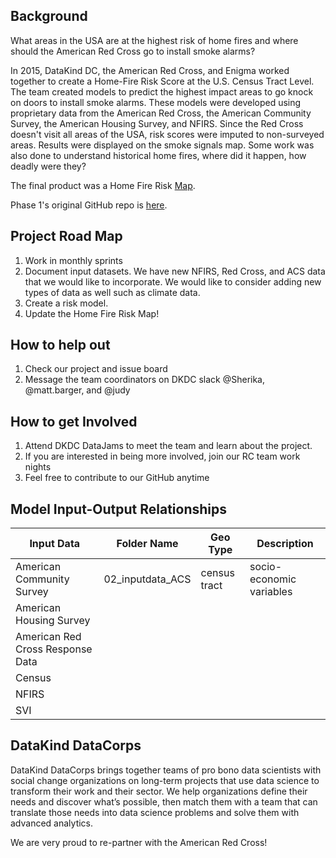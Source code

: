 

## Background

What areas in the USA are at the highest risk of home fires and where should the American Red Cross go to install smoke alarms?

In 2015, DataKind DC, the American Red Cross, and Enigma worked together to create a Home-Fire Risk Score at the U.S. Census Tract Level. The team created models to predict the highest impact areas to go knock on doors to install smoke alarms. These models were developed using proprietary data from the American Red Cross, the American Community Survey, the American Housing Survey, and NFIRS. Since the Red Cross doesn't visit all areas of the USA, risk scores were imputed to non-surveyed areas. Results were displayed on the smoke signals map. Some work was also done to understand historical home fires, where did it happen, how deadly were they?

The final product was a Home Fire Risk <a href="http://www.datakind.org/blog/american-red-cross-and-datakind-team-up-to-prevent-home-fire-deaths-and-injuries">Map</a>.

Phase 1's original GitHub repo is <a href="https://github.com/DataKind-DC/smoke_alarm_models">here</a>.


## Project Road Map
1. Work in monthly sprints
2. Document input datasets.  We have new NFIRS, Red Cross, and ACS data that we would like to incorporate. We would like to consider adding new types of data as well such as climate data.
3. Create a risk model.
4. Update the Home Fire Risk Map!

## How to help out
1. Check our project and issue board
2. Message the team coordinators on DKDC slack @Sherika, @matt.barger, and @judy

## How to get Involved
1. Attend DKDC DataJams to meet the team and learn about the project.  
2. If you are interested in being more involved, join our RC team work nights
3. Feel free to contribute to our GitHub anytime


## Model Input-Output Relationships


Input Data | Folder Name | Geo Type |  Description
-------|-----------|-------------|-------------
American Community Survey | 02_inputdata_ACS | census tract | socio-economic variables
American Housing Survey | | |
American Red Cross Response Data  | | |
Census  | | |
NFIRS  | | |
SVI  | | | 

## DataKind DataCorps

DataKind DataCorps brings together teams of pro bono data scientists with social change organizations on long-term projects that use data science to transform their work and their sector. We help organizations define their needs and discover what’s possible, then match them with a team that can translate those needs into data science problems and solve them with advanced analytics.

We are very proud to re-partner with the American Red Cross!
